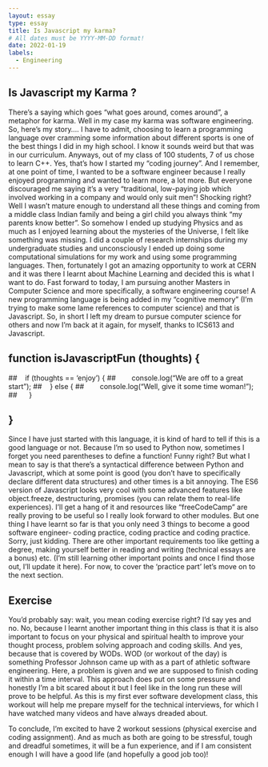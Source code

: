 ```yaml
---
layout: essay
type: essay
title: Is Javascript my karma?
# All dates must be YYYY-MM-DD format!
date: 2022-01-19
labels:
  - Engineering
---
```


## Is Javascript my Karma ?

There’s a saying which goes “what goes around, comes around”, a metaphor for karma. Well in my case my karma was software engineering. So, here’s my story….
I have to admit, choosing to learn a programming language over cramming some information about different sports is one of the best things I did in my high school. I know it sounds weird but that was in our curriculum. Anyways, out of my class of 100 students, 7 of us chose to learn C++. Yes, that’s how I started my “coding journey”. And I remember, at one point of time, I wanted to be a software engineer because I really enjoyed programming and wanted to learn more, a lot more. But everyone discouraged me saying it’s a very “traditional, low-paying job which involved working in a company and would only suit men”! Shocking right? Well I wasn’t mature enough to understand all these things and coming from a middle class Indian family and being a girl child you always think “my parents know better”. So somehow I ended up studying Physics and as much as I enjoyed learning about the mysteries of the Universe, I felt like something was missing. I did a couple of research internships during my undergraduate studies and unconsciously I ended up doing some computational simulations for my work and using some programming languages. Then, fortunately I got an amazing opportunity to work at CERN and it was there I learnt about Machine Learning and decided this is what I want to do. Fast forward to today, I am pursuing another Masters in Computer Science and more specifically, a software engineering course! A new programming language is being added in my “cognitive memory” (I’m trying to make some lame references to computer science) and that is Javascript. So, in short I left my dream to pursue computer science for others and now I’m back at it again, for myself, thanks to ICS613 and Javascript. 

## function isJavascriptFun (thoughts) {
##    if (thoughts == ‘enjoy’) {
##        console.log(“We are off to a great start”);
##    } else {
##        console.log(“Well, give it some time woman!”);
##      }
## }

Since I have just started with this language, it is kind of hard to tell if this is a good language or not. Because I’m so used to Python now, sometimes I forget you need parentheses to define a function! Funny right? But what I mean to say is that there’s a syntactical difference between Python and Javascript, which at some point is good (you don’t have to specifically declare different data structures) and other times is a bit annoying. The ES6 version of Javascript looks very cool with some advanced features like object.freeze, destructuring, promises (you can relate them to real-life experiences). I’ll get a hang of it and resources like “freeCodeCamp” are really proving to be useful so I really look forward to other modules. But one thing I have learnt so far is that you only need 3 things to become a good software engineer- coding practice, coding practice and coding practice. Sorry, just kidding. There are other important requirements too like getting a degree, making yourself better in reading and writing (technical essays are a bonus) etc. (I’m still learning other important points and once I find those out, I’ll update it here). For now, to cover the ‘practice part’ let’s move on to the next section.

## Exercise

You’d probably say: wait, you mean coding exercise right? I’d say yes and no. No, because I learnt another important thing in this class is that it is also important to focus on your physical and spiritual health to improve your thought process, problem solving approach and coding skills. And yes, because that is covered by WODs. WOD (or workout of the day) is something Professor Johnson came up with as a part of athletic software engineering. Here, a problem is given and we are supposed to finish coding it within a time interval. This approach does put on some pressure and honestly I’m a bit scared about it but I feel like in the long run these will prove to be helpful. As this is my first ever software development class, this workout will help me prepare myself for the technical interviews, for which I have watched many videos and have always dreaded about. 

To conclude, I’m excited to have 2 workout sessions (physical exercise and coding assignment). And as much as both are going to be stressful, tough and dreadful sometimes, it will be a fun experience, and if I am consistent enough I will have a good life (and hopefully a good job too)!

